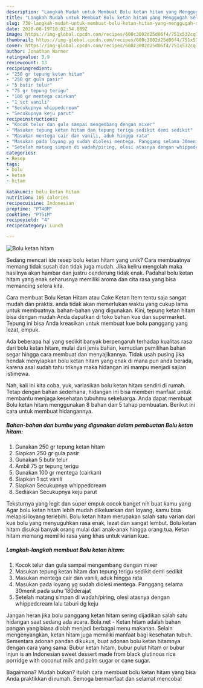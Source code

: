 ```yaml
---
description: "Langkah Mudah untuk Membuat Bolu ketan hitam yang Menggugah Selera"
title: "Langkah Mudah untuk Membuat Bolu ketan hitam yang Menggugah Selera"
slug: 738-langkah-mudah-untuk-membuat-bolu-ketan-hitam-yang-menggugah-selera
date: 2020-08-19T18:02:54.889Z
image: https://img-global.cpcdn.com/recipes/600c3002d25d06f4/751x532cq70/bolu-ketan-hitam-foto-resep-utama.jpg
thumbnail: https://img-global.cpcdn.com/recipes/600c3002d25d06f4/751x532cq70/bolu-ketan-hitam-foto-resep-utama.jpg
cover: https://img-global.cpcdn.com/recipes/600c3002d25d06f4/751x532cq70/bolu-ketan-hitam-foto-resep-utama.jpg
author: Jonathan Warner
ratingvalue: 3.9
reviewcount: 13
recipeingredient:
- "250 gr tepung ketan hitam"
- "250 gr gula pasir"
- "5 butir telur"
- "75 gr tepung terigu"
- "100 gr mentega cairkan"
- "1 sct vanili"
- "Secukupnya whippedcream"
- "Secukupnya keju parut"
recipeinstructions:
- "Kocok telur dan gula sampai mengembang dengan mixer"
- "Masukan tepung ketan hitam dan tepung terigu sedikit demi sedikit"
- "Masukan mentega cair dan vanili, aduk hingga rata"
- "Masukan pada loyang yg sudah diolesi mentega. Panggang selama 30menit pada suhu 180derajat"
- "Setelah matang simpan di wadah/piring, olesi atasnya dengan whippedcream lalu taburi dg keju"
categories:
- Resep
tags:
- bolu
- ketan
- hitam

katakunci: bolu ketan hitam 
nutrition: 106 calories
recipecuisine: Indonesian
preptime: "PT40M"
cooktime: "PT51M"
recipeyield: "4"
recipecategory: Lunch

---
```



![Bolu ketan hitam](https://img-global.cpcdn.com/recipes/600c3002d25d06f4/751x532cq70/bolu-ketan-hitam-foto-resep-utama.jpg)

Sedang mencari ide resep bolu ketan hitam yang unik? Cara membuatnya memang tidak susah dan tidak juga mudah. Jika keliru mengolah maka hasilnya akan hambar dan justru cenderung tidak enak. Padahal bolu ketan hitam yang enak seharusnya memiliki aroma dan cita rasa yang bisa memancing selera kita.

Cara membuat Bolu Ketan Hitam atau Cake Ketan Item tentu saja sangat mudah dan praktis. anda tidak akan memerlukan waktu yang cukup lama untuk membuatnya. bahan-bahan yang digunakan. Kini, tepung ketan hitam bisa dengan mudah Anda dapatkan di toko bahan kue dan supermarket. Tepung ini bisa Anda kreasikan untuk membuat kue bolu panggang yang lezat, empuk.

Ada beberapa hal yang sedikit banyak berpengaruh terhadap kualitas rasa dari bolu ketan hitam, mulai dari jenis bahan, kemudian pemilihan bahan segar hingga cara membuat dan menyajikannya. Tidak usah pusing jika hendak menyiapkan bolu ketan hitam yang enak di mana pun anda berada, karena asal sudah tahu triknya maka hidangan ini mampu menjadi sajian istimewa.


Nah, kali ini kita coba, yuk, variasikan bolu ketan hitam sendiri di rumah. Tetap dengan bahan sederhana, hidangan ini bisa memberi manfaat untuk membantu menjaga kesehatan tubuhmu sekeluarga. Anda dapat membuat Bolu ketan hitam menggunakan 8 bahan dan 5 tahap pembuatan. Berikut ini cara untuk membuat hidangannya.

<!--inarticleads1-->

##### Bahan-bahan dan bumbu yang digunakan dalam pembuatan Bolu ketan hitam:

1. Gunakan 250 gr tepung ketan hitam
1. Siapkan 250 gr gula pasir
1. Gunakan 5 butir telur
1. Ambil 75 gr tepung terigu
1. Gunakan 100 gr mentega (cairkan)
1. Siapkan 1 sct vanili
1. Siapkan Secukupnya whippedcream
1. Sediakan Secukupnya keju parut


Teksturnya yang legit dan super empuk cocok banget nih buat kamu yang Agar bolu ketan hitam lebih mudah dikeluarkan dari loyang, kamu bisa melapisi loyang terlebihi. Bolu ketan hitam merupakan salah satu varian dari kue bolu yang menyuguhkan rasa enak, lezat dan sangat lembut. Bolu ketan hitam disukai banyak orang mulai dari anak-anak hingga orang tua. Ketan hitam memang memiliki rasa yang khas untuk varian kue. 

<!--inarticleads2-->

##### Langkah-langkah membuat Bolu ketan hitam:

1. Kocok telur dan gula sampai mengembang dengan mixer
1. Masukan tepung ketan hitam dan tepung terigu sedikit demi sedikit
1. Masukan mentega cair dan vanili, aduk hingga rata
1. Masukan pada loyang yg sudah diolesi mentega. Panggang selama 30menit pada suhu 180derajat
1. Setelah matang simpan di wadah/piring, olesi atasnya dengan whippedcream lalu taburi dg keju


Jangan heran jika bolu panggang ketan hitam sering dijadikan salah satu hidangan saat sedang ada acara. Bola.net - Ketan hitam adalah bahan pangan yang biasa diolah menjadi berbagai menu makanan. Selain mengenyangkan, ketan hitam juga memiliki manfaat bagi kesehatan tubuh. Sementara adonan pandan dikukus, buat adonan bolu ketan hitamnya dengan cara yang sama. Bubur ketan hitam, bubur pulut hitam or bubur injun is an Indonesian sweet dessert made from black glutinous rice porridge with coconut milk and palm sugar or cane sugar. 

Bagaimana? Mudah bukan? Itulah cara membuat bolu ketan hitam yang bisa Anda praktikkan di rumah. Semoga bermanfaat dan selamat mencoba!
